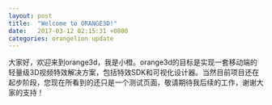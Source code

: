 ```yaml
---
layout: post
title:  "Welcome to ORANGE3D!"
date:   2017-03-12 02:15:31 +0800
categories: orangelion update
---
```

大家好，欢迎来到orange3d，我是小橙。orange3d的目标是实现一套移动端的轻量级3D视频特效解决方案，包括特效SDK和可视化设计器。当然目前项目还在起步阶段，您现在所看到的还只是一个测试页面，敬请期待我后续的工作，谢谢大家的支持！

